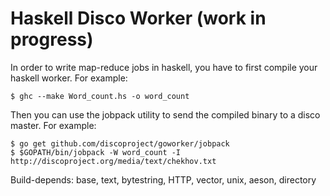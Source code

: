 Haskell Disco Worker (work in progress)
=======================================
In order to write map-reduce jobs in haskell, you have to first compile your haskell worker. For example:
```
$ ghc --make Word_count.hs -o word_count
```

Then you can use the jobpack utility to send the compiled binary to a disco master. For example:

```
$ go get github.com/discoproject/goworker/jobpack
$ $GOPATH/bin/jobpack -W word_count -I http://discoproject.org/media/text/chekhov.txt
```
Build-depends:      base, text, bytestring, HTTP, vector, unix, aeson, directory

